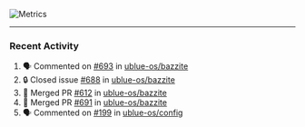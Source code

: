 ![Metrics](https://metrics.lecoq.io/KyleGospo?template=classic&base=header%2C%20activity%2C%20community%2C%20repositories%2C%20metadata&base.indepth=false&base.hireable=false&base.skip=false&config.timezone=America%2FLos_Angeles)

---
### Recent Activity
<!--START_SECTION:activity-->
1. 🗣 Commented on [#693](https://github.com/ublue-os/bazzite/issues/693#issuecomment-1900831254) in [ublue-os/bazzite](https://github.com/ublue-os/bazzite)
2. 🔒 Closed issue [#688](https://github.com/ublue-os/bazzite/issues/688) in [ublue-os/bazzite](https://github.com/ublue-os/bazzite)
3. 🎉 Merged PR [#612](https://github.com/ublue-os/bazzite/pull/612) in [ublue-os/bazzite](https://github.com/ublue-os/bazzite)
4. 🎉 Merged PR [#691](https://github.com/ublue-os/bazzite/pull/691) in [ublue-os/bazzite](https://github.com/ublue-os/bazzite)
5. 🗣 Commented on [#199](https://github.com/ublue-os/config/pull/199#issuecomment-1899120334) in [ublue-os/config](https://github.com/ublue-os/config)
<!--END_SECTION:activity-->

